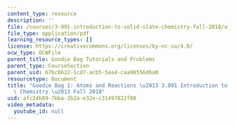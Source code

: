 ```yaml
---
content_type: resource
description: ''
file: /courses/3-091-introduction-to-solid-state-chemistry-fall-2018/afc24b897bba2b2ae32ec31497822f08_MIT3_091F18_GB1.pdf
file_type: application/pdf
learning_resource_types: []
license: https://creativecommons.org/licenses/by-nc-sa/4.0/
ocw_type: OCWFile
parent_title: Goodie Bag Tutorials and Problems
parent_type: CourseSection
parent_uid: 67bc8622-1cd7-acb5-5aa4-caa98556d6a0
resourcetype: Document
title: "Goodie Bag 1: Atoms and Reactions \u2013 3.091 Introduction to Solid-State\
  \ Chemistry \u2013 Fall 2018"
uid: afc24b89-7bba-2b2a-e32e-c31497822f08
video_metadata:
  youtube_id: null
---
```

